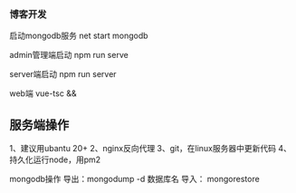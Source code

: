 ### 博客开发

启动mongodb服务
net start mongodb

admin管理端启动
npm run serve

server端启动
npm run server

web端
vue-tsc && 


## 服务端操作
1、建议用ubantu 20+
2、nginx反向代理
3、git，在linux服务器中更新代码
4、持久化运行node，用pm2


mongodb操作
导出：mongodump -d 数据库名
导入： mongorestore